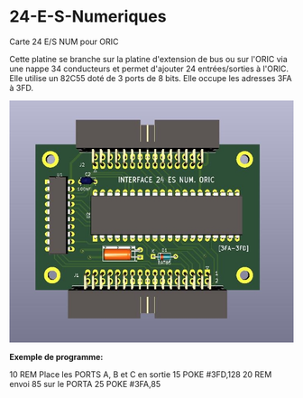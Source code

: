 
# 24-E-S-Numeriques
Carte 24 E/S NUM pour ORIC

Cette platine se branche sur la platine d'extension de bus ou sur l'ORIC via une nappe 34 conducteurs et permet d'ajouter 24 entrées/sorties à l'ORIC.
Elle utilise un 82C55 doté de 3 ports de 8 bits.
Elle occupe les adresses 3FA à 3FD.

![Platine d'extension](./Oric_ES.jpg?raw=true "Optional Title")

__Exemple de programme:__

10 REM Place les PORTS A, B et C en sortie
15 POKE #3FD,128
20 REM envoi 85 sur le PORTA
25 POKE #3FA,85
